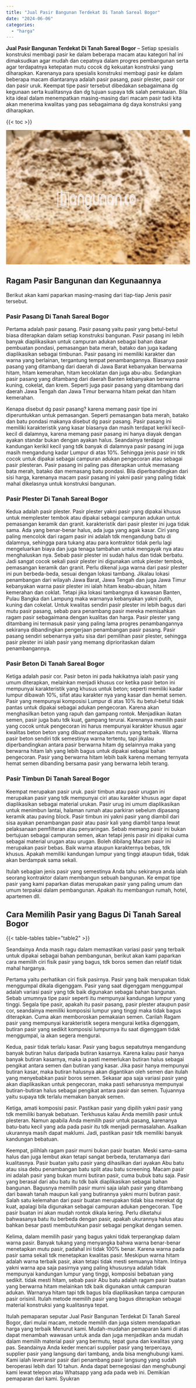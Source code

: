 ```yaml
---
title: "Jual Pasir Bangunan Terdekat Di Tanah Sareal Bogor"
date: "2024-06-06"
categories: 
  - "harga"
---
```


**Jual Pasir Bangunan Terdekat Di Tanah Sareal Bogor** – Setiap spesialis konstruksi membagi pasir ke dalam beberapa macam atau kategori hal ini dimaksudkan agar mudah dan cepatnya dalam progres pembangunan serta agar terdapatnya ketepatan mutu cocok dg kekuatan konstruksi yang diharapkan. Karenanya para spesialis konstruksi membagi pasir ke dalam beberapa macam diantaranya adalah pasir pasang, pasir plester, pasir cor dan pasir uruk. Keempat tipe pasir tersebut dibedakan sebagaimana dg kegunaan serta kualitasnya dan dg tujuan supaya tdk salah pemakaian. Bila kita ideal dalam menempatkan masing-masing dari macam pasir tadi kita akan menerima kwalitas yang pas sebagaimana dg daya konstruksi yang diharapkan.

{{< toc >}}

![Jual Pasir Bangunan Terdekat Di Tanah Sareal Bogor](/images/jual-pasir-bangunan-41.png)

## Ragam Pasir Bangunan dan Kegunaannya

Berikut akan kami paparkan masing-masing dari tiap-tiap Jenis pasir tersebut.

### Pasir Pasang Di Tanah Sareal Bogor

Pertama adalah pasir pasang. Pasir pasang yaitu pasir yang betul-betul biasa diterapkan dalam setiap konstruksi bangunan. Pasir pasang ini lebih banyak diaplikasikan untuk campuran adukan sebagai bahan dasar pembuatan pondasi, pemasangan bata merah, batako dan juga kadang diaplikasikan sebagai timbunan. Pasir pasang ini memiliki karakter dan warna yang berlainan, tergantung tempat penambangannya. Biasanya pasir pasang yang ditambang dari daerah di Jawa Barat kebanyakan berwarna hitam, hitam kemerahan, hitam kecoklatan dan juga abu-abu. Sedangkan pasir pasang yang ditambang dari daerah Banten kebanyakan berwarna kuning, cokelat, dan krem. Seperti juga pasir pasang yang ditambang dari daerah Jawa Tengah dan Jawa Timur berwarna hitam pekat dan hitam kemerahan.

Kenapa disebut dg pasir pasang? karena memang pasir tipe ini diperuntukkan untuk pemasangan. Seperti pemasangan bata merah, batako dan batu pondasi makanya disebut dg pasir pasang. Pasir pasang ini memiliki karakteristik yang kasar biasanya dan masih terdapat kerikil kecil-kecil di dalamnya, karena memang pasir pasang ini hanya diayak dengan ayakan standar bukan dengan ayakan halus. Seandainya terdapat kandungan kerikil kecil yang tdk banyak di dalamnya pasir pasang ini juga masih mengandung kadar Lumpur di atas 10%. Sehingga jenis pasir ini tdk cocok untuk dipakai sebagai campuran adukan pengecoran atau sebagai pasir plesteran. Pasir pasang ini paling pas diterapkan untuk memasang bata merah, batako dan memasang batu pondasi. Bila diperbandingkan dari sisi harga, karenanya macam pasir pasang ini yakni pasir yang paling tidak mahal dikelasnya untuk konstruksi bangunan.

### Pasir Plester Di Tanah Sareal Bogor

Kedua adalah pasir plester. Pasir plester yakni pasir yang dipakai khusus untuk memplester tembok atau dipakai sebagai campuran adukan untuk pemasangan keramik dan granit. karakteristik dari pasir plester ini juga tidak sama. Ada yang benar-benar halus, ada juga yang agak kasar. Ciri yang paling mencolok dari ragam pasir ini adalah tdk mengandung batu di dalamnya, sehingga para tukang atau para kontraktor tidak perlu lagi mengeluarkan biaya dan juga tenaga tambahan untuk mengayak nya atau menghaluskan nya. Sebab pasir plester ini sudah halus dan tidak berbatu. Jadi sangat cocok sekali pasir plester ini digunakan untuk plester tembok, pemasangan keramik dan granit. Perlu dikenal juga warna dari pasir plester ini pun berbeda-beda, sesuai dengan lokasi tambang. Jikalau lokasi penambangan dari wilayah Jawa Barat, Jawa Tengah dan juga Jawa Timur kebanyakan warna pasir plester ini ialah hitam keabu-abuan, hitam kemerahan dan coklat. Tetapi jika lokasi tambangnya di kawasan Banten, Pulau Bangka dan Lampung maka warnanya kebanyakan yakni putih, kuning dan cokelat. Untuk kwalitas sendiri pasir plester ini lebih bagus dari mutu pasir pasang, sebab para penambang pasir mereka memisahkan ragam pasir sebagaimana dengan kualitas dan harga. Pasir plester yang ditambang ini termasuk pasir yang paling lama progres penambangannya sekiranya dibandingkan pengerjaan penambangan pasir pasang. Pasir pasang sendiri sebenarnya yaitu sisa dari pemilihan pasir plester, sehingga pasir plester ini ialah pasir yang memang diprioritaskan dalam penambangannya.

### Pasir Beton Di Tanah Sareal Bogor

Ketiga adalah pasir cor. Pasir beton ini pada hakikatnya ialah pasir yang umum diterapkan, melainkan menjadi khusus cor ketika pasir beton ini mempunyai karakteristik yang khusus untuk beton; seperti memiliki kadar lumpur dibawah 10%, sifat atau karakter nya yang kasar dan hemat semen. Pasir yang mempunyai komposisi Lumpur di atas 10% itu betul-betul tidak pantas untuk dipakai sebagai adukan pengecoran. Karena akan menghasilkan beton yang rapuh dan gampang rontok. Menjadikan ikatan semen, pasir juga batu tdk kuat, gampang terurai. Karenanya memilih pasir yang cocok untuk pengecoran ini harus mempunyai karakter khusus agar kwalitas beton beton yang dibuat merupakan mutu yang terbaik. Warna pasir beton sendiri tdk semestinya warna tertentu, tapi jikalau diperbandingkan antara pasir berwarna hitam dg selainnya maka yang berwarna hitam lah yang lebih bagus untuk dipakai sebagai bahan pengecoran. Pasir yang berwarna hitam lebih baik karena memang ternyata hemat semen dibanding bersama pasir yang berwarna lebih terang.

### Pasir Timbun Di Tanah Sareal Bogor

Keempat merupakan pasir uruk. pasir timbun atau pasir urugan ini merupakan pasir yang tdk mempunyai ciri atau karakter khusus agar dapat diaplikasikan sebagai material urukan. Pasir urug ini umum diaplikasikan untuk menimbun lantai, halaman rumah atau parkiran sebelum dipasang keramik atau paving block. Pasir timbun ini yakni pasir yang diambil dari sisa ayakan penambangan pasir atau pasir kali yang diambil tanpa lewat pelaksanaan pemfilteran atau penyaringan. Sebab memang pasir ini bukan bertujuan sebagai campuran semen, akan tetapi jenis pasir ini dipakai cuma sebagai material urugan atau urugan. Boleh dibilang Macam pasir ini merupakan pasir bebas. Baik warna ataupun karakternya bebas, tdk khusus. Apakah memiliki kandungan lumpur yang tinggi ataupun tidak, tidak akan berdampak sama sekali.

Itulah sebagian jenis pasir yang semestinya Anda tahu sekiranya anda ialah seorang kontraktor dalam membangun sebuah bangunan. Ke empat tipe pasir yang kami paparkan diatas merupakan pasir yang paling umum dan umum terpakai dalam pembangunan. Apakah itu membangun rumah, hotel, apartemen dll.

## Cara Memilih Pasir yang Bagus Di Tanah Sareal Bogor

{{< table-tables table="table2" >}}

Seandainya Anda masih ragu dalam memastikan variasi pasir yang terbaik untuk dipakai sebagai bahan pembangunan, berikut akan kami paparkan cara memilih ciri fisik pasir yang bagus, tdk boros semen dan relatif tidak mahal harganya.

Pertama yaitu perhatikan ciri fisik pasirnya. Pasir yang baik merupakan tidak menggumpal dikala digenggam. Pasir yang saat digenggam menggumpal adalah variasi pasir yang tdk baik digunakan sebagai bahan bangunan. Sebab umumnya tipe pasir seperti itu mempunyai kandungan lumpur yang tinggi. Segala tipe pasir, apakah itu pasir pasang, pasir plester ataupun pasir cor, seandainya memiliki komposisi lumpur yang tinggi maka tidak bagus diterapkan. Cuma akan memboroskan pemakaian semen. Carilah Ragam pasir yang mempunyai karakteristik segera mengurai ketika digenggam, butiran pasir yang sedikit komposisi lumpurnya itu saat digenggam tidak menggumpal, ia akan segera mengurai.

Kedua, pasir tidak terlalu kasar. Pasir yang bagus sepatutnya mengandung banyak butiran halus daripada butiran kasarnya. Karena kalau pasir hanya banyak butiran kasarnya, maka ia pasti memerlukan butiran halus sebagai pengikat antara semen dan butiran yang kasar. Jika pasir hanya mempunyai butiran kasar, maka butiran halusnya akan digantikan oleh semen dan itulah yang menyebabkan pasir boros semen. Sekasar apa saja variasi pasir yang akan diaplikasikan untuk pengecoran, maka pasti seharusnya mempunyai butiran-butiran halus sebagai pengikat antara pasir dan semen. Tujuannya yaitu supaya tdk terlalu memakan banyak semen.

Ketiga, amati komposisi pasir. Pastikan pasir yang dipilih yakni pasir yang tdk memiliki banyak bebatuan. Terkhusus kalau Anda memilih pasir untuk plesteran. Namun apabila Anda memilih pasir untuk pasang, karenanya batu-batu kecil yang ada pada pasir itu tdk menjadi permasalahan. Asalkan ukurannya masih dapat maklumi. Jadi, pastikan pasir tdk memiliki banyak kandungan bebatuan.

Keempat, pilihlah ragam pasir murni bukan pasir buatan. Meski sama-sama halus dan juga lembut akan tetapi sangat berbeda, terutamanya dari kualitasnya. Pasir buatan yaitu pasir yang dihasilkan dari ayakan Abu batu atau sisa debu penambangan batu split atau batu screening. Macam pasir ini adalah pasir yang bukan murni butiran pasir, cuma bubuk batu saja. Pasir yang berasal dari abu batu itu tdk baik diaplikasikan sebagai bahan bangunan. Bagusnya memilih pasir murni saja ialah pasir yang ditambang dari bawah tanah maupun kali yang butirannya yakni murni butiran pasir. Salah satu kelemahan dari pasir buatan merupakan tidak bisa merekat dg kuat, apalagi bila digunakan sebagai campuran adukan pengecoran. Tipe pasir buatan ini akan mudah rontok dikala kering. Perlu diketahui bahwasanya batu itu berbeda dengan pasir, apakah ukurannya halus atau bahkan besar pasti membutuhkan pasir sebagai pengikat dengan semen.

Kelima, dalam memilih pasir yang bagus yakni tidak terperangkap dalam warna pasir. Banyak tukang yang menyangka bahwa warna benar-benar menetapkan mutu pasir, padahal ini tidak 100% benar. Karena warna pada pasir sama sekali tdk menetapkan kwalitas pasir. Meskipun warna hitam adalah warna terbaik pasir, akan tetapi tidak mesti semuanya hitam. Intinya yakni warna apa saja pasirnya yang paling khususnya adalah tidak mempunyai kandungan lumpur yang tinggi, komposisi bebatuan yang sedikit. tidak mesti hitam, sebab pasir Abu batu adalah ragam pasir buatan yang berwarna hitam melainkan tdk baik digunakan untuk campuran adukan. Warnanya hitam tapi tdk bagus bila diaplikasikan tanpa campuran pasir orisinil. Itulah metode memilih pasir yang bagus diterapkan sebagai material konstruksi yang kualitasnya tepat.

Itulah pemaparan seputar Jual Pasir Bangunan Terdekat Di Tanah Sareal Bogor, dari mulai macam, metode memilih dan juga sistem mendapatkan harga yang terbaik Menurut kami. Mudah-mudahan pemaparan kami di atas dapat menambah wawasan untuk anda dan juga menjadikan anda mudah dalam memilih material pasir yang bermutu, tepat guna dan kwalitas yang pas. Seandainya Anda keder mencari supplier pasir yang terpercaya, supplier pasir yang langsung dari tambang, anda bisa menghubungi kami. Kami ialah leveransir pasir dari penambang pasir langsung yang sudah beroperasi lebih dari 10 tahun. Anda dapat bernegosiasi dan menghubungi kami lewat telepon atau Whatsapp yang ada pada web ini. Demikian pemaparan dari kami. Syukran
